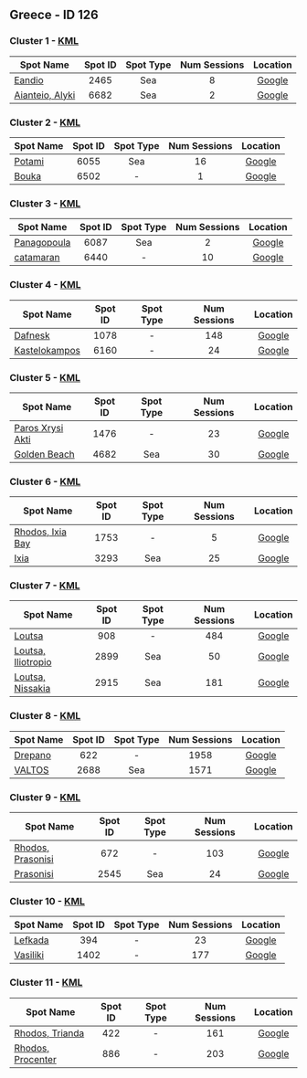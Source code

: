 ## Greece - ID 126

### Cluster 1 - [KML](1.kml)

| Spot Name | Spot ID | Spot Type | Num Sessions | Location |
| --------- | :-----: | :-------: | :----------: | :------: |
| [Eandio](https://www.gps-speedsurfing.com/mygps.aspx?mnu=spotsearch&val=2465.md) | 2465 | Sea | 8| [Google](https://www.google.com/maps/search/?api=1&query=37.9452397,23.4756009)
| [Aianteio, Alyki](https://www.gps-speedsurfing.com/mygps.aspx?mnu=spotsearch&val=6682.md) | 6682 | Sea | 2| [Google](https://www.google.com/maps/search/?api=1&query=37.9486623,23.47467945)

### Cluster 2 - [KML](2.kml)

| Spot Name | Spot ID | Spot Type | Num Sessions | Location |
| --------- | :-----: | :-------: | :----------: | :------: |
| [Potami](https://www.gps-speedsurfing.com/mygps.aspx?mnu=spotsearch&val=6055.md) | 6055 | Sea | 16| [Google](https://www.google.com/maps/search/?api=1&query=38.31234309,22.01928726)
| [Bouka](https://www.gps-speedsurfing.com/mygps.aspx?mnu=spotsearch&val=6502.md) | 6502 | - | 1| [Google](https://www.google.com/maps/search/?api=1&query=38.31667589,22.02343533)

### Cluster 3 - [KML](3.kml)

| Spot Name | Spot ID | Spot Type | Num Sessions | Location |
| --------- | :-----: | :-------: | :----------: | :------: |
| [Panagopoula](https://www.gps-speedsurfing.com/mygps.aspx?mnu=spotsearch&val=6087.md) | 6087 | Sea | 2| [Google](https://www.google.com/maps/search/?api=1&query=38.33227817,21.93860691)
| [catamaran](https://www.gps-speedsurfing.com/mygps.aspx?mnu=spotsearch&val=6440.md) | 6440 | - | 10| [Google](https://www.google.com/maps/search/?api=1&query=38.33448806,21.94456149)

### Cluster 4 - [KML](4.kml)

| Spot Name | Spot ID | Spot Type | Num Sessions | Location |
| --------- | :-----: | :-------: | :----------: | :------: |
| [Dafnesk](https://www.gps-speedsurfing.com/mygps.aspx?mnu=spotsearch&val=1078.md) | 1078 | - | 148| [Google](https://www.google.com/maps/search/?api=1&query=38.29393353,21.75699992)
| [Kastelokampos](https://www.gps-speedsurfing.com/mygps.aspx?mnu=spotsearch&val=6160.md) | 6160 | - | 24| [Google](https://www.google.com/maps/search/?api=1&query=38.29468555,21.75847726)

### Cluster 5 - [KML](5.kml)

| Spot Name | Spot ID | Spot Type | Num Sessions | Location |
| --------- | :-----: | :-------: | :----------: | :------: |
| [Paros Xrysi Akti](https://www.gps-speedsurfing.com/mygps.aspx?mnu=spotsearch&val=1476.md) | 1476 | - | 23| [Google](https://www.google.com/maps/search/?api=1&query=37.0064706,25.24572045)
| [Golden Beach](https://www.gps-speedsurfing.com/mygps.aspx?mnu=spotsearch&val=4682.md) | 4682 | Sea | 30| [Google](https://www.google.com/maps/search/?api=1&query=37.00979452,25.2454331)

### Cluster 6 - [KML](6.kml)

| Spot Name | Spot ID | Spot Type | Num Sessions | Location |
| --------- | :-----: | :-------: | :----------: | :------: |
| [Rhodos, Ixia Bay](https://www.gps-speedsurfing.com/mygps.aspx?mnu=spotsearch&val=1753.md) | 1753 | - | 5| [Google](https://www.google.com/maps/search/?api=1&query=36.42986085,28.19235688)
| [Ixia](https://www.gps-speedsurfing.com/mygps.aspx?mnu=spotsearch&val=3293.md) | 3293 | Sea | 25| [Google](https://www.google.com/maps/search/?api=1&query=36.4284362,28.18648417)

### Cluster 7 - [KML](7.kml)

| Spot Name | Spot ID | Spot Type | Num Sessions | Location |
| --------- | :-----: | :-------: | :----------: | :------: |
| [Loutsa](https://www.gps-speedsurfing.com/mygps.aspx?mnu=spotsearch&val=908.md) | 908 | - | 484| [Google](https://www.google.com/maps/search/?api=1&query=37.98723288,24.03045375)
| [Loutsa, Iliotropio](https://www.gps-speedsurfing.com/mygps.aspx?mnu=spotsearch&val=2899.md) | 2899 | Sea | 50| [Google](https://www.google.com/maps/search/?api=1&query=37.98355612,24.02586039)
| [Loutsa, Nissakia](https://www.gps-speedsurfing.com/mygps.aspx?mnu=spotsearch&val=2915.md) | 2915 | Sea | 181| [Google](https://www.google.com/maps/search/?api=1&query=37.98646752,24.03176515)

### Cluster 8 - [KML](8.kml)

| Spot Name | Spot ID | Spot Type | Num Sessions | Location |
| --------- | :-----: | :-------: | :----------: | :------: |
| [Drepano](https://www.gps-speedsurfing.com/mygps.aspx?mnu=spotsearch&val=622.md) | 622 | - | 1958| [Google](https://www.google.com/maps/search/?api=1&query=38.34216264,21.84786181)
| [VALTOS](https://www.gps-speedsurfing.com/mygps.aspx?mnu=spotsearch&val=2688.md) | 2688 | Sea | 1571| [Google](https://www.google.com/maps/search/?api=1&query=38.34566461,21.84968566)

### Cluster 9 - [KML](9.kml)

| Spot Name | Spot ID | Spot Type | Num Sessions | Location |
| --------- | :-----: | :-------: | :----------: | :------: |
| [Rhodos, Prasonisi](https://www.gps-speedsurfing.com/mygps.aspx?mnu=spotsearch&val=672.md) | 672 | - | 103| [Google](https://www.google.com/maps/search/?api=1&query=35.88597967,27.77388915)
| [Prasonisi](https://www.gps-speedsurfing.com/mygps.aspx?mnu=spotsearch&val=2545.md) | 2545 | Sea | 24| [Google](https://www.google.com/maps/search/?api=1&query=35.8858323,27.77348607)

### Cluster 10 - [KML](10.kml)

| Spot Name | Spot ID | Spot Type | Num Sessions | Location |
| --------- | :-----: | :-------: | :----------: | :------: |
| [Lefkada](https://www.gps-speedsurfing.com/mygps.aspx?mnu=spotsearch&val=394.md) | 394 | - | 23| [Google](https://www.google.com/maps/search/?api=1&query=38.62153455,20.5925887)
| [Vasiliki](https://www.gps-speedsurfing.com/mygps.aspx?mnu=spotsearch&val=1402.md) | 1402 | - | 177| [Google](https://www.google.com/maps/search/?api=1&query=38.62278992,20.59417409)

### Cluster 11 - [KML](11.kml)

| Spot Name | Spot ID | Spot Type | Num Sessions | Location |
| --------- | :-----: | :-------: | :----------: | :------: |
| [Rhodos, Trianda](https://www.gps-speedsurfing.com/mygps.aspx?mnu=spotsearch&val=422.md) | 422 | - | 161| [Google](https://www.google.com/maps/search/?api=1&query=36.42820469,28.15042146)
| [Rhodos, Procenter](https://www.gps-speedsurfing.com/mygps.aspx?mnu=spotsearch&val=886.md) | 886 | - | 203| [Google](https://www.google.com/maps/search/?api=1&query=36.42990301,28.15409276)

